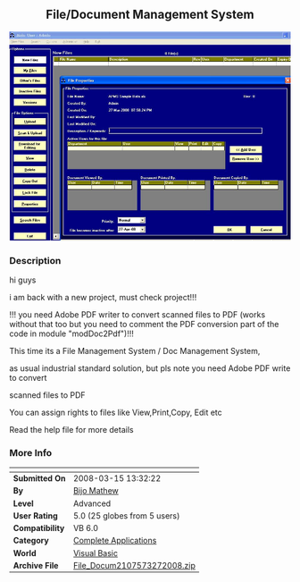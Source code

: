 ﻿<div align="center">

## File/Document Management System

<img src="PIC20083271221567326.JPG">
</div>

### Description

hi guys

i am back with a new project, must check project!!!

!!! you need Adobe PDF writer to convert scanned files to PDF (works without that too but you need to comment the PDF conversion part of the code in module "modDoc2Pdf")!!!

This time its a File Management System / Doc Management System,

as usual industrial standard solution, but pls note you need Adobe PDF write to convert

scanned files to PDF

You can assign rights to files like View,Print,Copy, Edit etc

Read the help file for more details
 
### More Info
 


<span>             |<span>
---                |---
**Submitted On**   |2008-03-15 13:32:22
**By**             |[Bijo Mathew](https://github.com/Planet-Source-Code/PSCIndex/blob/master/ByAuthor/bijo-mathew.md)
**Level**          |Advanced
**User Rating**    |5.0 (25 globes from 5 users)
**Compatibility**  |VB 6\.0
**Category**       |[Complete Applications](https://github.com/Planet-Source-Code/PSCIndex/blob/master/ByCategory/complete-applications__1-27.md)
**World**          |[Visual Basic](https://github.com/Planet-Source-Code/PSCIndex/blob/master/ByWorld/visual-basic.md)
**Archive File**   |[File\_Docum2107573272008\.zip](https://github.com/Planet-Source-Code/bijo-mathew-file-document-management-system__1-70333/archive/master.zip)








